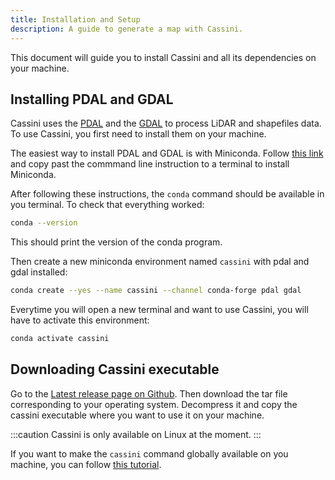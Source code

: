 ```yaml
---
title: Installation and Setup
description: A guide to generate a map with Cassini.
---
```


This document will guide you to install Cassini and all its dependencies on your machine.

## Installing PDAL and GDAL

Cassini uses the [PDAL](https://pdal.io) and the [GDAL](https://gdal.org) to process LiDAR and shapefiles data. To use Cassini, you first need to install them on your machine.

The easiest way to install PDAL and GDAL is with Miniconda. Follow [this link](https://docs.anaconda.com/miniconda/#quick-command-line-install) and copy past the commmand line instruction to a terminal to install Miniconda.

After following these instructions, the `conda` command should be available in you terminal. To check that everything worked:

```sh
conda --version
```

This should print the version of the conda program.

Then create a new miniconda environment named `cassini` with pdal and gdal installed:

```sh
conda create --yes --name cassini --channel conda-forge pdal gdal
```

Everytime you will open a new terminal and want to use Cassini, you will have to activate this environment:

```sh
conda activate cassini
```

## Downloading Cassini executable

Go to the [Latest release page on Github](https://github.com/NicoRio42/cassini/releases/latest). Then download the tar file corresponding to your operating system. Decompress it and copy the cassini executable where you want to use it on your machine.

:::caution
Cassini is only available on Linux at the moment.
:::

If you want to make the `cassini` command globally available on you machine, you can follow [this tutorial](https://zwbetz.com/how-to-add-a-binary-to-your-path-on-macos-linux-windows/).
